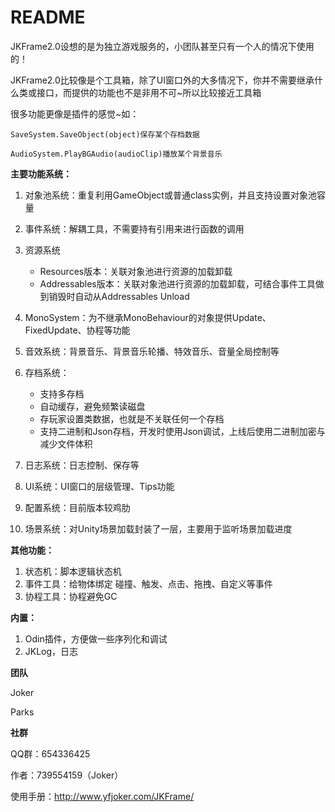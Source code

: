 # README

JKFrame2.0设想的是为独立游戏服务的，小团队甚至只有一个人的情况下使用的！

JKFrame2.0比较像是个工具箱，除了UI窗口外的大多情况下，你并不需要继承什么类或接口，而提供的功能也不是非用不可~所以比较接近工具箱

很多功能更像是插件的感觉~如：

	SaveSystem.SaveObject(object)保存某个存档数据
	
	AudioSystem.PlayBGAudio(audioClip)播放某个背景音乐

**主要功能系统：**

1. 对象池系统：重复利用GameObject或普通class实例，并且支持设置对象池容量
2. 事件系统：解耦工具，不需要持有引用来进行函数的调用
3. 资源系统

    * Resources版本：关联对象池进行资源的加载卸载
    * Addressables版本：关联对象池进行资源的加载卸载，可结合事件工具做到销毁时自动从Addressables Unload

4. MonoSystem：为不继承MonoBehaviour的对象提供Update、FixedUpdate、协程等功能
5. 音效系统：背景音乐、背景音乐轮播、特效音乐、音量全局控制等
6. 存档系统：

    * 支持多存档
    * 自动缓存，避免频繁读磁盘
    * 存玩家设置类数据，也就是不关联任何一个存档
    * 支持二进制和Json存档，开发时使用Json调试，上线后使用二进制加密与减少文件体积
7. 日志系统：日志控制、保存等
8. UI系统：UI窗口的层级管理、Tips功能
9. 配置系统：目前版本较鸡肋
10. 场景系统：对Unity场景加载封装了一层，主要用于监听场景加载进度

**其他功能：**

1. 状态机：脚本逻辑状态机
2. 事件工具：给物体绑定 碰撞、触发、点击、拖拽、自定义等事件
3. 协程工具：协程避免GC

**内置：**

1. Odin插件，方便做一些序列化和调试
2. JKLog，日志

**团队**

Joker

Parks

**社群**

QQ群：654336425

作者：739554159（Joker）

使用手册：http://www.yfjoker.com/JKFrame/
